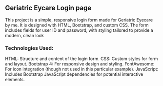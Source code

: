 ## Geriatric Eycare Login page

This project is a simple, responsive login form made for Geriatric Eyecare by me. It is designed with HTML, Bootstrap, and custom CSS. The form includes fields for user ID and password, with styling tailored to provide a modern, clean look

### Technologies Used:
HTML: Structure and content of the login form.
CSS: Custom styles for form and layout.
Bootstrap 4: For responsive design and styling.
FontAwesome: For icon integration (though not used in this particular example).
JavaScript: Includes Bootstrap JavaScript dependencies for potential interactive elements.
